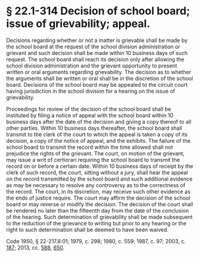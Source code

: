 # § 22.1-314 Decision of school board; issue of grievability; appeal.

<p>Decisions regarding whether or not a matter is grievable shall be made by the school board at the request of the school division administration or grievant and such decision shall be made within 10 business days of such request. The school board shall reach its decision only after allowing the school division administration and the grievant opportunity to present written or oral arguments regarding grievability. The decision as to whether the arguments shall be written or oral shall be in the discretion of the school board. Decisions of the school board may be appealed to the circuit court having jurisdiction in the school division for a hearing on the issue of grievability.</p><p>Proceedings for review of the decision of the school board shall be instituted by filing a notice of appeal with the school board within 10 business days after the date of the decision and giving a copy thereof to all other parties. Within 10 business days thereafter, the school board shall transmit to the clerk of the court to which the appeal is taken a copy of its decision, a copy of the notice of appeal, and the exhibits. The failure of the school board to transmit the record within the time allowed shall not prejudice the rights of the grievant. The court, on motion of the grievant, may issue a writ of certiorari requiring the school board to transmit the record on or before a certain date. Within 10 business days of receipt by the clerk of such record, the court, sitting without a jury, shall hear the appeal on the record transmitted by the school board and such additional evidence as may be necessary to resolve any controversy as to the correctness of the record. The court, in its discretion, may receive such other evidence as the ends of justice require. The court may affirm the decision of the school board or may reverse or modify the decision. The decision of the court shall be rendered no later than the fifteenth day from the date of the conclusion of the hearing. Such determination of grievability shall be made subsequent to the reduction of the grievance to writing but prior to any hearing or the right to such determination shall be deemed to have been waived.</p><p>Code 1950, § 22-217.8:01; 1979, c. 298; 1980, c. 559; 1987, c. 97; 2003, c. <a href='http://lis.virginia.gov/cgi-bin/legp604.exe?031+ful+CHAP0187'>187</a>; 2013, cc. <a href='http://lis.virginia.gov/cgi-bin/legp604.exe?131+ful+CHAP0588'>588</a>, <a href='http://lis.virginia.gov/cgi-bin/legp604.exe?131+ful+CHAP0650'>650</a>.</p>